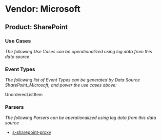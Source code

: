 Vendor: Microsoft
=================
Product: SharePoint
-------------------

### Use Cases

_The following Use Cases can be operationalized using log data from this data source_



### Event Types

_The following list of Event Types can be generated by Data Source SharePoint_Microsoft, and power the use cases above:_

UnorderedListItem


### Parsers

_The following Parsers can be operationalized using log data from this data source_

* [s-sharepoint-proxy](../Parsers/parserContent_s-sharepoint-proxy.md)
